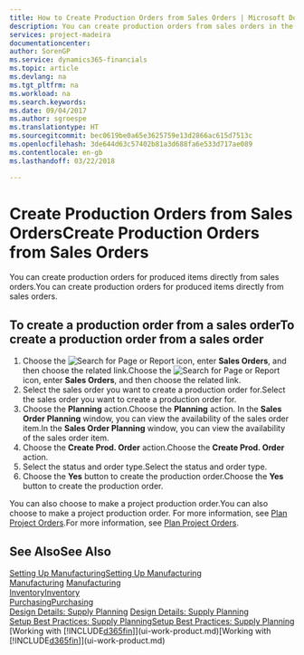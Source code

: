 ```yaml
---
title: How to Create Production Orders from Sales Orders | Microsoft Docs
description: You can create production orders from sales orders in the Sales & Marketing department.
services: project-madeira
documentationcenter: 
author: SorenGP
ms.service: dynamics365-financials
ms.topic: article
ms.devlang: na
ms.tgt_pltfrm: na
ms.workload: na
ms.search.keywords: 
ms.date: 09/04/2017
ms.author: sgroespe
ms.translationtype: HT
ms.sourcegitcommit: bec0619be0a65e3625759e13d2866ac615d7513c
ms.openlocfilehash: 3de644d63c57402b81a3d688fa6e533d717ae089
ms.contentlocale: en-gb
ms.lasthandoff: 03/22/2018

---
```

# <a name="create-production-orders-from-sales-orders"></a><span data-ttu-id="38104-103">Create Production Orders from Sales Orders</span><span class="sxs-lookup"><span data-stu-id="38104-103">Create Production Orders from Sales Orders</span></span>
<span data-ttu-id="38104-104">You can create production orders for produced items directly from sales orders.</span><span class="sxs-lookup"><span data-stu-id="38104-104">You can create production orders for produced items directly from sales orders.</span></span>  

## <a name="to-create-a-production-order-from-a-sales-order"></a><span data-ttu-id="38104-105">To create a production order from a sales order</span><span class="sxs-lookup"><span data-stu-id="38104-105">To create a production order from a sales order</span></span>  

1.  <span data-ttu-id="38104-106">Choose the ![Search for Page or Report](media/ui-search/search_small.png "Search for Page or Report icon") icon, enter **Sales Orders**, and then choose the related link.</span><span class="sxs-lookup"><span data-stu-id="38104-106">Choose the ![Search for Page or Report](media/ui-search/search_small.png "Search for Page or Report icon") icon, enter **Sales Orders**, and then choose the related link.</span></span>  
2.  <span data-ttu-id="38104-107">Select the sales order you want to create a production order for.</span><span class="sxs-lookup"><span data-stu-id="38104-107">Select the sales order you want to create a production order for.</span></span>  
3.  <span data-ttu-id="38104-108">Choose the **Planning** action.</span><span class="sxs-lookup"><span data-stu-id="38104-108">Choose the **Planning** action.</span></span> <span data-ttu-id="38104-109">In the **Sales Order Planning** window, you can view the availability of the sales order item.</span><span class="sxs-lookup"><span data-stu-id="38104-109">In the **Sales Order Planning** window, you can view the availability of the sales order item.</span></span>  
4.  <span data-ttu-id="38104-110">Choose the **Create Prod. Order** action.</span><span class="sxs-lookup"><span data-stu-id="38104-110">Choose the **Create Prod. Order** action.</span></span>  
5.  <span data-ttu-id="38104-111">Select the status and order type.</span><span class="sxs-lookup"><span data-stu-id="38104-111">Select the status and order type.</span></span>  
6.  <span data-ttu-id="38104-112">Choose the **Yes** button to create the production order.</span><span class="sxs-lookup"><span data-stu-id="38104-112">Choose the **Yes** button to create the production order.</span></span>

<span data-ttu-id="38104-113">You can also choose to make a project production order.</span><span class="sxs-lookup"><span data-stu-id="38104-113">You can also choose to make a project production order.</span></span> <span data-ttu-id="38104-114">For more information, see [Plan Project Orders](production-how-to-plan-project-orders.md).</span><span class="sxs-lookup"><span data-stu-id="38104-114">For more information, see [Plan Project Orders](production-how-to-plan-project-orders.md).</span></span>   

## <a name="see-also"></a><span data-ttu-id="38104-115">See Also</span><span class="sxs-lookup"><span data-stu-id="38104-115">See Also</span></span>  
[<span data-ttu-id="38104-116">Setting Up Manufacturing</span><span class="sxs-lookup"><span data-stu-id="38104-116">Setting Up Manufacturing</span></span>](production-configure-production-processes.md)  
<span data-ttu-id="38104-117">[Manufacturing](production-manage-manufacturing.md)  </span><span class="sxs-lookup"><span data-stu-id="38104-117">[Manufacturing](production-manage-manufacturing.md)  </span></span>  
[<span data-ttu-id="38104-118">Inventory</span><span class="sxs-lookup"><span data-stu-id="38104-118">Inventory</span></span>](inventory-manage-inventory.md)  
[<span data-ttu-id="38104-119">Purchasing</span><span class="sxs-lookup"><span data-stu-id="38104-119">Purchasing</span></span>](purchasing-manage-purchasing.md)  
<span data-ttu-id="38104-120">[Design Details: Supply Planning](design-details-supply-planning.md) </span><span class="sxs-lookup"><span data-stu-id="38104-120">[Design Details: Supply Planning](design-details-supply-planning.md) </span></span>  
[<span data-ttu-id="38104-121">Setup Best Practices: Supply Planning</span><span class="sxs-lookup"><span data-stu-id="38104-121">Setup Best Practices: Supply Planning</span></span>](setup-best-practices-supply-planning.md)  
<span data-ttu-id="38104-122">[Working with [!INCLUDE[d365fin](includes/d365fin_md.md)]](ui-work-product.md)</span><span class="sxs-lookup"><span data-stu-id="38104-122">[Working with [!INCLUDE[d365fin](includes/d365fin_md.md)]](ui-work-product.md)</span></span>

